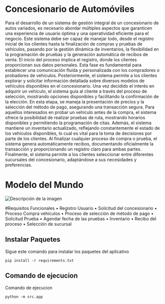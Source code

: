 <h1>Concesionario de Automóviles</h1>
<p>Para el desarrollo de un sistema de gestión integral de un concesionario de autos variados, es necesario abordar múltiples aspectos que garanticen una experiencia de usuario óptima y una operatividad eficiente para el negocio. Este sistema debe ser capaz de manejar todo, desde el registro inicial de los clientes hasta la finalización de compras y pruebas de vehículos, pasando por la gestión dinámica de inventarios, la flexibilidad en la programación de pruebas y la generación automática de recibos de venta.
El inicio del proceso implica el registro, donde los clientes proporcionan sus datos personales. Esta fase es fundamental para establecer una comunicación fluida y personalizada con los compradores o probadores de vehículos. Posteriormente, el sistema permite a los clientes explorar y solicitar información detallada sobre diversos modelos de vehículos disponibles en el concesionario.
Una vez decidido el interés en adquirir un vehículo, el sistema guía al cliente a través del proceso de selección, mostrando opciones disponibles y facilitando la confirmación de la elección. En esta etapa, se maneja la presentación de precios y la selección del método de pago, asegurando una transacción segura. Para aquellos interesados en probar un vehículo antes de la compra, el sistema ofrece la posibilidad de realizar pruebas de ruta, mostrando horarios disponibles y permitiendo la programación de citas.
Además, el sistema mantiene un inventario actualizado, reflejando constantemente el estado de los vehículos disponibles, lo cual es vital para la toma de decisiones por parte de los clientes. Al finalizar cualquier proceso de compra o prueba, el sistema genera automáticamente recibos, documentando oficialmente la transacción y proporcionando un registro claro para ambas partes.
Finalmente, el sistema permite a los clientes seleccionar entre diferentes sucursales del concesionario, adaptándose a sus necesidades y preferencias.
</p>


<h1>Modelo del Mundo</h1>

<image src="uml/UML.drawio.png" alt="Descripción de la imagen">
	


#Requisitos Funcionales
•	Registro Usuario
•	Solicitud del concesionario
•	 Proceso Compra vehículos
•	Proceso de selección de método de pago
•	Solicitud Prueba
•	Agendar fecha de las pruebas 
•	Inventario
•	Recibo del proceso
•	Selección de sucursal


## Instalar Paquetes
Sigue este comando para instalar los paquetes del aplicativo
```
pip install -r requirements.txt
```

## Comando de ejecucion

Comando de ejecucion

```
python -m src.app
```